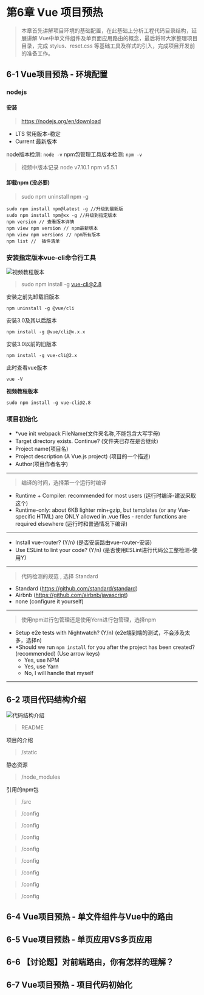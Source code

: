 # 第6章 Vue 项目预热

> 本章首先讲解项目环境的基础配置，在此基础上分析工程代码目录结构，延展讲解 Vue中单文件组件及单页面应用路由的概念，最后将带大家整理项目目录，完成 stylus、reset.css 等基础工具及样式的引入，完成项目开发前的准备工作。

## 6-1 Vue项目预热 - 环境配置

### nodejs

#### 安装

> https://nodejs.org/en/download

* LTS 常用版本-稳定
* Current  最新版本

node版本检测: `node -v`
npm包管理工具版本检测: `npm -v`

> 视频中版本记录 
> node v7.10.1
> npm v5.5.1


#### 卸载npm (没必要)

> sudo npm uninstall npm -g

```shell
sudo npm install npm@latest -g //升级到最新版
sudo npm install npm@xx -g //升级到指定版本
npm version // 查看版本详情
npm view npm version // npm最新版本
npm view npm versions // npm所有版本
npm list //  插件清单
```


### 安装指定版本vue-cli命令行工具

![视频教程版本](https://cdn.jsdelivr.net/gh/xiaodongxier/static@main/qnew/g1ANra.png)

> sudo npm install -g vue-cli@2.8

安装之前先卸载旧版本

```shell
npm uninstall -g @vue/cli
```

安装3.0及其以后版本

```shell
npm install -g @vue/cli@x.x.x
```

安装3.0以前的旧版本

```shell
npm install -g vue-cli@2.x
```

此时查看vue版本

```shell
vue -V
```

**视频教程版本**

```shell
sudo npm install -g vue-cli@2.8
```

### 项目初始化


* *vue init webpack FileName(文件夹名称,不能包含大写字母)
* Target directory exists. Continue? (文件夹已存在是否继续)
* Project name(项目名)
* Project description (A Vue.js project) (项目的一个描述)
* Author(项目作者名字)
---
>编译的时间，选择第一个运行时编译
* Runtime + Compiler: recommended for most users (运行时编译-建议采取这个)
* Runtime-only: about 6KB lighter min+gzip, but templates (or any Vue-specific HTML) are ONLY allowed in .vue files - render functions are required elsewhere (运行时和普通情况下编译)
---
* Install vue-router? (Y/n) (是否安装路由vue-router-安装)
* Use ESLint to lint your code? (Y/n) (是否使用ESLint进行代码公工整检测-使用Y)
---
> 代码检测的规范 , 选择 Standard
* Standard (https://github.com/standard/standard) 
* Airbnb (https://github.com/airbnb/javascript) 
* none (configure it yourself) 
---
> 使用npm进行包管理还是使用Yern进行包管理，选择npm
* Setup e2e tests with Nightwatch? (Y/n) (e2e端到端的测试，不会涉及太多，选择n)
* *Should we run `npm install` for you after the project has been created?(recommended) (Use arrow keys)
    * Yes, use NPM 
    * Yes, use Yarn 
    * No, I will handle that myself 
---



<!-- ## 6-2 （新）Vue项目预热 - 项目环境准备(答疑) -->





<!-- ## 6-3 Vue项目预热 - 项目代码介绍 -->

## 6-2 项目代码结构介绍

![代码结构介绍](https://cdn.jsdelivr.net/gh/xiaodongxier/static@main/qnew/Owmhg0.png)

> README

项目的介绍



> /static

静态资源

> /node_modules

引用的npm包

> /src


> /config


> /config



> /config


> /config


> /config


> /config


> /config


> /config









## 6-4 Vue项目预热 - 单文件组件与Vue中的路由












## 6-5 Vue项目预热 - 单页应用VS多页应用













## 6-6 【讨论题】对前端路由，你有怎样的理解？












## 6-7 Vue项目预热 - 项目代码初始化











